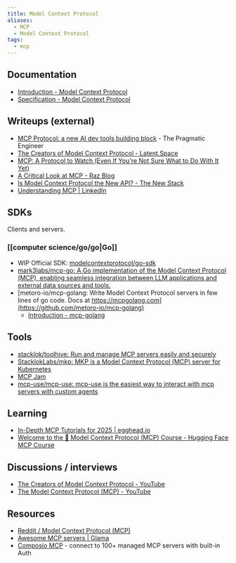 ```yaml
---
title: Model Context Protocol
aliases:
  - MCP
  - Model Context Protocol
tags:
  - mcp
---
```


## Documentation

- [Introduction - Model Context Protocol](https://modelcontextprotocol.io/introduction)
- [Specification - Model Context Protocol](https://modelcontextprotocol.io/specification/2025-03-26)

## Writeups (external)

- [MCP Protocol: a new AI dev tools building block](https://newsletter.pragmaticengineer.com/p/mcp?utm_source=substack&utm_campaign=post_embed&utm_medium=web) - The Pragmatic Engineer
- [The Creators of Model Context Protocol - Latent.Space](https://www.latent.space/p/mcp?utm_source=substack&utm_campaign=post_embed&utm_medium=web)
- [MCP: A Protocol to Watch (Even If You're Not Sure What to Do With It Yet)](https://ashley.dev/posts/mcp-a-protocol-to-watch/)
- [A Critical Look at MCP - Raz Blog](https://raz.sh/blog/2025-05-02_a_critical_look_at_mcp)
- [Is Model Context Protocol the New API? - The New Stack](https://thenewstack.io/is-model-context-protocol-the-new-api)
- [Understanding MCP | LinkedIn](https://www.linkedin.com/pulse/understanding-mcp-craig-mcluckie-p4wxc)

## SDKs

Clients and servers.

### [[computer science/go/go|Go]]

- WIP Official SDK: [modelcontextprotocol/go-sdk](https://github.com/modelcontextprotocol/go-sdk)
- [mark3labs/mcp-go: A Go implementation of the Model Context Protocol (MCP), enabling seamless integration between LLM applications and external data sources and tools.](https://github.com/mark3labs/mcp-go)
- [metoro-io/mcp-golang: Write Model Context Protocol servers in few lines of go code. Docs at https://mcpgolang.com](https://github.com/metoro-io/mcp-golang)
  - [Introduction - mcp-golang](https://mcpgolang.com/introduction)

## Tools

- [stacklok/toolhive: Run and manage MCP servers easily and securely](https://github.com/stacklok/toolhive)
- [StacklokLabs/mkp: MKP is a Model Context Protocol (MCP) server for Kubernetes](https://github.com/StacklokLabs/mkp)
- [MCP Jam](https://www.mcpjam.com/)
- [mcp-use/mcp-use: mcp-use is the easiest way to interact with mcp servers with custom agents](https://github.com/mcp-use/mcp-use)

## Learning

- [In-Depth MCP Tutorials for 2025 | egghead.io](https://egghead.io/q?q=mcp)
- [Welcome to the 🤗 Model Context Protocol (MCP) Course - Hugging Face MCP Course](https://huggingface.co/learn/mcp-course/unit0/introduction)

## Discussions / interviews

- [The Creators of Model Context Protocol - YouTube](https://www.youtube.com/watch?v=m2VqaNKstGc)
- [The Model Context Protocol (MCP) - YouTube](https://www.youtube.com/watch?v=CQywdSdi5iA)

## Resources

- [Reddit / Model Context Protocol (MCP)](https://www.reddit.com/r/mcp/)
- [Awesome MCP servers | Glama](https://glama.ai/mcp/servers)
- [Composio MCP](https://mcp.composio.dev/) - connect to 100+ managed MCP servers with built-in Auth
